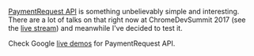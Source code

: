 [PaymentRequest API][2] is something unbelievably simple and interesting. There are a lot of talks on that right now at ChromeDevSummit 2017 (see the [live stream][1]) and meanwhile I've decided to test it.

Check Google [live demos][3] for PaymentRequest API.

[1]: https://www.youtube.com/watch?v=5xj4kqSFs8Q
[2]: https://developer.mozilla.org/en-US/docs/Web/API/PaymentRequest
[3]: https://googlechrome.github.io/samples/paymentrequest/

